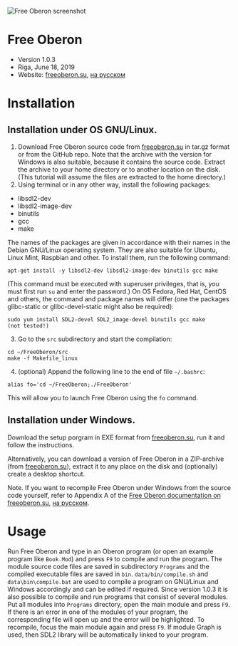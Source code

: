 ![Free Oberon screenshot](http://freeoberon.su/images/screenshot.png)

# Free Oberon
* Version 1.0.3
* Riga, June 18, 2019
* Website: [freeoberon.su](http://freeoberon.su/en), [на русском](http://freeoberon.su)

# Installation

## Installation under OS GNU/Linux.

1. Download Free Oberon source code from [freeoberon.su](http://freeoberon.su) in tar.gz format or from the GitHub repo. Note that the archive with the version for Windows is also suitable, because it contains the source code. Extract the archive to your home directory or to another location on the disk. (This tutorial will assume the files are extracted to the home directory.)
2. Using terminal or in any other way, install the following packages:
  * libsdl2-dev
  * libsdl2-image-dev
  * binutils
  * gcc
  * make

  The names of the packages are given in accordance with their names in the Debian GNU/Linux operating system. They are also suitable for Ubuntu, Linux Mint, Raspbian and other.
  To install them, run the following command:
  ```
  apt-get install -y libsdl2-dev libsdl2-image-dev binutils gcc make
  ```
  (This command must be executed with superuser privileges, that is, you must first run `su` and enter the password.)
  On OS Fedora, Red Hat, CentOS and others, the command and package names will differ (one the packages glibc-static or glibc-devel-static might also be required):
  ```
  sudo yum install SDL2-devel SDL2_image-devel binutils gcc make       (not tested!)
  ```
3. Go to the `src` subdirectory and start the compilation:
  ```
  cd ~/FreeOberon/src
  make -f Makefile_linux
  ```
4. (optional) Append the following line to the end of file `~/.bashrc`:
  ```
  alias fo='cd ~/FreeOberon;./FreeOberon'
  ```
  This will allow you to launch Free Oberon using the `fo` command.

## Installation under Windows.

Download the setup porgram in EXE format from [freeoberon.su](http://freeoberon.su), run it and follow the instructions.

Alternatively, you can download a version of Free Oberon in a ZIP-archive (from [freeoberon.su](http://freeoberon.su)), extract it to any place on the disk and (optionally) create a desktop shortcut.

Note. If you want to recompile Free Oberon under Windows from the source code yourself, refer to Appendix A of the [Free Oberon documentation on freeoberon.su](http://freeoberon.su/files/FreeOberon_v1.0.3_en.pdf), [на русском](FreeOberon_v1.0.3.pdf).

# Usage

Run Free Oberon and type in an Oberon program (or open an example program like `Book.Mod`) and press `F9` to compile and run the program.
The module source code files are saved in subdirectory `Programs` and the compiled executable files are saved in `bin`. `data/bin/compile.sh` and `data\bin\compile.bat` are used to compile a program on GNU/Linux and Windows accordingly and can be edited if required.
Since version 1.0.3 it is also possible to compile and run programs that consist of several modules. Put all modules into `Programs` directory, open the main module and press `F9`. If there is an error in one of the modules of your program, the corresponding file will open up and the error will be highlighted. To recompile, focus the main module again and press `F9`.
If module Graph is used, then SDL2 library will be automatically linked to your program.

